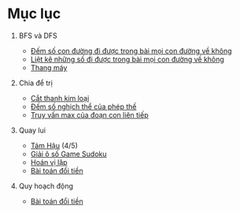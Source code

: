 # Mục lục

1. BFS và DFS
    * [Đếm số con đường đi được trong bài mọi con đường về không](https://github.com/annguyen-it/design-and-analysis-of-algorithms/blob/master/BFS_DFS/dem_so_con_duong_trong_bai_moi_con_duong_ve_khong.cpp)
    * [Liệt kê những số đi được trong bài mọi con đường về không](https://github.com/annguyen-it/design-and-analysis-of-algorithms/blob/master/BFS_DFS/liet_ke_nhung_so_di_duoc_trong_bai_moi_con_duong_ve_khong.cpp)
    * [Thang máy](https://github.com/annguyen-it/design-and-analysis-of-algorithms/blob/master/BFS_DFS/thang_may.cpp)


2. Chia để trị
    * [Cắt thanh kim loại](https://github.com/annguyen-it/design-and-analysis-of-algorithms/blob/master/Chia_de_tri/cat_thanh_kim_loai.cpp)
    * [Đếm số nghịch thể của phép thế](https://github.com/annguyen-it/design-and-analysis-of-algorithms/blob/master/Chia_de_tri/dem_so_nghich_the_cua_phep_the.cpp)
    * [Truy vấn max của đoạn con liên tiếp](https://github.com/annguyen-it/design-and-analysis-of-algorithms/blob/master/Chia_de_tri/truy_van_max_cua_doan_con_lien_tiep.cpp)

3. Quay lui
    * [Tám Hậu](https://github.com/annguyen-it/design-and-analysis-of-algorithms/blob/master/Quay_lui/tam_hau.cpp) (4/5)
    * [Giải ô số Game Sudoku](https://github.com/annguyen-it/design-and-analysis-of-algorithms/blob/master/Quay_lui/giai_o_so_game_sudoku.cpp)
    * [Hoán vị lặp](https://github.com/annguyen-it/design-and-analysis-of-algorithms/blob/master/Quay_lui/hoan_vi_lap.cpp)
    * [Bài toán đổi tiền](https://github.com/annguyen-it/design-and-analysis-of-algorithms/blob/master/Quay_lui/bai_toan_doi_tien.cpp)
   
4. Quy hoạch động
   * [Bài toán đổi tiền](https://github.com/annguyen-it/design-and-analysis-of-algorithms/blob/master/Quy_hoach_dong/bai_toan_doi_tien.cpp)